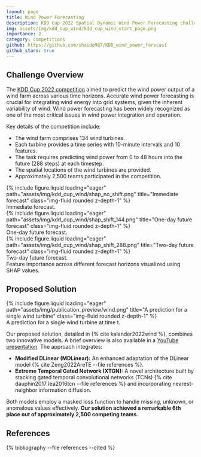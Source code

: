 ```yaml
---
layout: page
title: Wind Power Forecasting
description: KDD Cup 2022 Spatial Dynamic Wind Power Forecasting challenge (6th place)
img: assets/img/kdd_cup_wind/kdd_cup_wind_start_page.png
importance: 2
category: competitions
github: https://github.com/shaido987/KDD_wind_power_forecast
github_stars: true
---
```


## Challenge Overview

The [KDD Cup 2022 competition](https://baidukddcup2022.github.io/) aimed to predict the wind power output of a wind farm across various time horizons. Accurate wind power forecasting is crucial for integrating wind energy into grid systems, given the inherent variability of wind. Wind power forecasting has been widely recognized as one of the most critical issues in wind power integration and operation.

Key details of the competition include:
- The wind farm comprises 134 wind turbines.
- Each turbine provides a time series with 10-minute intervals and 10 features.
- The task requires predicting wind power from 0 to 48 hours into the future (288 steps) at each timestep.
- The spatial locations of the wind turbines are provided.
- Approximately 2,500 teams participated in the competition.

<div class="row">
    <div class="col-sm mt-3 mt-md-0">
        {% include figure.liquid loading="eager" path="assets/img/kdd_cup_wind/shap_no_shift.png" title="Immediate forecast" class="img-fluid rounded z-depth-1" %}
		<div class="caption">
			Immediate forecast.
		</div>
    </div>
    <div class="col-sm mt-3 mt-md-0">
        {% include figure.liquid loading="eager" path="assets/img/kdd_cup_wind/shap_shift_144.png" title="One-day future forecast" class="img-fluid rounded z-depth-1" %}
		<div class="caption">
			One-day future forecast.
		</div>
    </div>
    <div class="col-sm mt-3 mt-md-0">
        {% include figure.liquid loading="eager" path="assets/img/kdd_cup_wind/shap_shift_288.png" title="Two-day future forecast" class="img-fluid rounded z-depth-1" %}
		<div class="caption">
			Two-day future forecast.
		</div>
    </div>
</div>
<div class="caption">
	Feature importance across different forecast horizons visualized using SHAP values.
</div>

## Proposed Solution
<div class="profile float-right">
	{% include figure.liquid loading="eager" path="assets/img/publication_preview/wind.png" title="A prediction for a single wind turbine" class="img-fluid rounded z-depth-1" %}
	<div class="caption">
		A prediction for a single wind turbine at time t.
	</div>
</div>

Our proposed solution, detailed in {% cite kalander2022wind %}, combines two innovative models. A brief overview is also available in a [YouTube presentation](https://www.youtube.com/watch?v=6fPL44g5h-c). The approach integrates:

- **Modified DLinear (MDLinear):** An enhanced adaptation of the DLinear model {% cite Zeng2022AreTE --file references %}.
- **Extreme Temporal Gated Network (XTGN):** A novel architecture built by stacking gated temporal convolutional networks (TCNs) {% cite dauphin2017 lea2016tcn --file references %} and incorporating nearest-neighbor information diffusion.

Both models employ a masked loss function to handle missing, unknown, or anomalous values effectively. **Our solution achieved a remarkable 6th place out of approximately 2,500 competing teams.**

<h2>References</h2>
<div class="publications">
    {% bibliography --file references --cited %}
</div>
